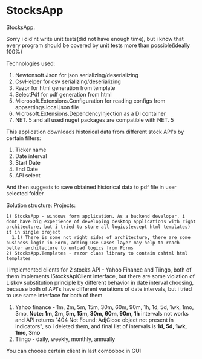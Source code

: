 # StocksApp
StocksApp. 

Sorry i did'nt write unit tests(did not have enough time), but i know that every program should be covered by unit tests more than possible(ideally 100%)

Technologies used:
1) Newtonsoft.Json for json serializing/deserializing
2) CsvHelper for csv serializing/deserializing
3) Razor for html generation from template
4) SelectPdf for pdf generation from html
5) Microsoft.Extensions.Configuration for reading configs from appsettings.local.json file
6) Microsoft.Extensions.DependencyInjection as a DI container
7) NET. 5 and all used nuget packages are compatible with NET. 5

This application downloads historical data from different stock API's by certain filters:
1) Ticker name
2) Date interval
3) Start Date
4) End Date
5) API select

And then suggests to save obtained historical data to pdf file in user selected folder

Solution structure:
  Projects:
    
    1) StocksApp - windows form application. As a backend developer, i dont have big experience of developing desktop applications with right architecture, but i tried to store all logics(except html templates) it in single project
      1.1) There is some not right sides of architecture, there are some business logic in Form, adding Use Cases layer may help to reach better architecture to unload logics from Forms
    2) StocksApp.Templates - razor class library to contain cshtml html templates

I implemented clients for 2 stocks API - Yahoo Finance and Tiingo, both of them implements IStocksApiClient interface, but there are some violation of Liskov substitution principle by different behavior in date interval choosing, because both of API's have different variations of date intervals, but i tried to use same interface for both of them

1) Yahoo finance - 1m, 2m, 5m, 15m, 30m, 60m, 90m, 1h, 1d, 5d, 1wk, 1mo, 3mo, **Note: 1m, 2m, 5m, 15m, 30m, 60m, 90m, 1h** intervals not works and API returns "404 Not Found: AdjClose object not present in indicators", so i deleted them, and final list of intervals is **1d, 5d, 1wk, 1mo, 3mo**
2) Tiingo - daily, weekly, monthly, annually

You can choose certain client in last combobox in GUI
